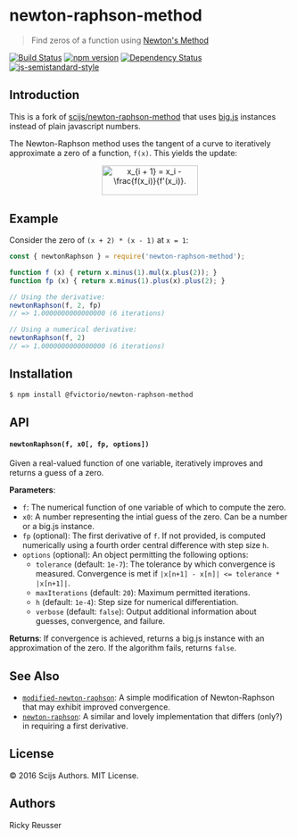 # newton-raphson-method


> Find zeros of a function using [Newton's Method](https://en.wikipedia.org/wiki/Newton%27s_method)

[![Build Status][travis-image]][travis-url] [![npm version][npm-image]][npm-url]  [![Dependency Status][daviddm-image]][daviddm-url] [![js-semistandard-style][semistandard-image]][semistandard-url]

## Introduction

This is a fork of [scijs/newton-raphson-method](https://github.com/scijs/newton-raphson-method) that uses [big.js](https://github.com/MikeMcl/big.js/) instances instead of plain javascript numbers.

The Newton-Raphson method uses the tangent of a curve to iteratively approximate a zero of a function, `f(x)`. This yields the update:<p align="center"><img alt="x&lowbar;&lcub;i &plus; 1&rcub; &equals; x&lowbar;i -&bsol;frac&lcub;f&lpar;x&lowbar;i&rpar;&rcub;&lcub;f&apos;&lpar;x&lowbar;i&rpar;&rcub;&period;" valign="middle" src="images/x_i-1-x_i-fracfx_ifx_i-e7e51496fc.png" width="172.5" height="53.5"></p>

## Example

Consider the zero of `(x + 2) * (x - 1)` at `x = 1`:

```javascript
const { newtonRaphson } = require('newton-raphson-method');

function f (x) { return x.minus(1).mul(x.plus(2)); }
function fp (x) { return x.minus(1).plus(x).plus(2); }

// Using the derivative:
newtonRaphson(f, 2, fp)
// => 1.0000000000000000 (6 iterations)

// Using a numerical derivative:
newtonRaphson(f, 2)
// => 1.0000000000000000 (6 iterations)
```

## Installation

```bash
$ npm install @fvictorio/newton-raphson-method
```

## API

#### `newtonRaphson(f, x0[, fp, options])`

Given a real-valued function of one variable, iteratively improves and returns a guess of a zero.

**Parameters**:
- `f`: The numerical function of one variable of which to compute the zero.
- `x0`: A number representing the intial guess of the zero. Can be a number or a big.js instance.
- `fp` (optional): The first derivative of `f`. If not provided, is computed numerically using a fourth order central difference with step size `h`.
- `options` (optional): An object permitting the following options:
  - `tolerance` (default: `1e-7`): The tolerance by which convergence is measured. Convergence is met if `|x[n+1] - x[n]| <= tolerance * |x[n+1]|`.
  - `maxIterations` (default: `20`): Maximum permitted iterations.
  - `h` (default: `1e-4`): Step size for numerical differentiation.
  - `verbose` (default: `false`): Output additional information about guesses, convergence, and failure.

**Returns**: If convergence is achieved, returns a big.js instance with an approximation of the zero. If the algorithm fails, returns `false`.

## See Also

- [`modified-newton-raphson`](https://github.com/scijs/modified-newton-raphson): A simple modification of Newton-Raphson that may exhibit improved convergence.
- [`newton-raphson`](https://www.npmjs.com/package/newton-raphson): A similar and lovely implementation that differs (only?) in requiring a first derivative.

## License

&copy; 2016 Scijs Authors. MIT License.

## Authors

Ricky Reusser

[npm-image]: https://badge.fury.io/js/newton-raphson-method.svg
[npm-url]: https://npmjs.org/package/newton-raphson-method
[travis-image]: https://travis-ci.org/scijs/newton-raphson-method.svg?branch=master
[travis-url]: https://travis-ci.org/scijs/newton-raphson-method
[daviddm-image]: https://david-dm.org/scijs/newton-raphson-method.svg?theme=shields.io
[daviddm-url]: https://david-dm.org/scijs/newton-raphson-method
[semistandard-image]: https://img.shields.io/badge/code%20style-semistandard-brightgreen.svg?style=flat-square
[semistandard-url]: https://github.com/Flet/semistandard
